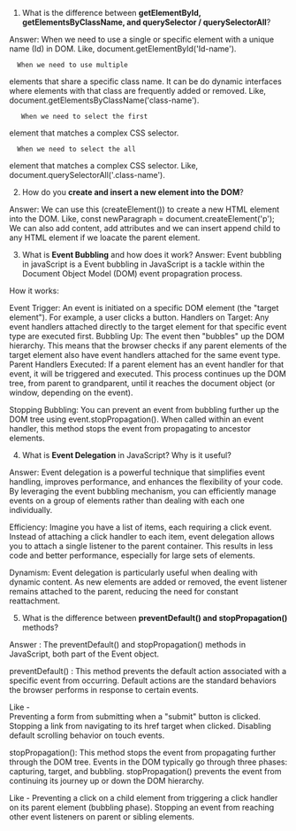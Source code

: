 1. What is the difference between **getElementById, getElementsByClassName, and querySelector / querySelectorAll**?

Answer: When we need to use a single or specific element with a unique name (Id) in DOM.
Like, document.getElementById('Id-name').

      When we need to use multiple
elements that share a specific class name. It can be do dynamic interfaces where elements with that class are frequently added or removed.
Like, document.getElementsByClassName('class-name').

       When we need to select the first
element that matches a complex CSS selector. 

      When we need to select the all
element that matches a complex CSS selector. 
Like, document.querySelectorAll('.class-name').


2. How do you **create and insert a new element into the DOM**?

Answer: We can use this (createElement()) to create a new HTML element into the DOM.
    Like, const newParagraph = document.createElement('p');
    We can also add content, add attributes and we can insert append child to any HTML element if we loacate the parent element.


3. What is **Event Bubbling** and how does it work?
Answer: Event bubbling in javaScript is a 
      Event bubbling in JavaScript is a tackle within the Document Object Model (DOM) event propagration process. 

How it works:

Event Trigger:
  An event is initiated on a specific DOM element (the "target element"). For example, a user clicks a button.
Handlers on Target:
  Any event handlers attached directly to the target element for that specific event type are executed first.
Bubbling Up:
  The event then "bubbles" up the DOM hierarchy. This means that the browser checks if any parent elements of the target element also have event handlers attached for the same event type.
Parent Handlers Executed:
If a parent element has an event handler for that event, it will be triggered and executed. This process continues up the DOM tree, from parent to grandparent, until it reaches the document object (or window, depending on the event).

Stopping Bubbling:
You can prevent an event from bubbling further up the DOM tree using event.stopPropagation(). When called within an event handler, this method stops the event from propagating to ancestor elements.



4. What is **Event Delegation** in JavaScript? Why is it useful?

Answer: 
Event delegation is a powerful technique that simplifies event handling, improves performance, and enhances the flexibility of your code. By leveraging the event bubbling mechanism, you can efficiently manage events on a group of elements rather than dealing with each one individually.

Efficiency: Imagine you have a list of items, each requiring a click event. Instead of attaching a click handler to each item, event delegation allows you to attach a single listener to the parent container. This results in less code and better performance, especially for large sets of elements.

Dynamism: Event delegation is particularly useful when dealing with dynamic content. As new elements are added or removed, the event listener remains attached to the parent, reducing the need for constant reattachment. 




5. What is the difference between **preventDefault() and stopPropagation()** methods?

Answer : The preventDefault() and stopPropagation() methods in JavaScript, both part of the Event object.

preventDefault() :
This method prevents the default action associated with a specific event from occurring. Default actions are the standard behaviors the browser performs in response to certain events.


Like -  
Preventing a form from submitting when a "submit" button is clicked.
Stopping a link from navigating to its href target when clicked.
Disabling default scrolling behavior on touch events.

stopPropagation():
This method stops the event from propagating further through the DOM tree. Events in the DOM typically go through three phases: capturing, target, and bubbling. stopPropagation() prevents the event from continuing its journey up or down the DOM hierarchy.

Like - 
Preventing a click on a child element from triggering a click handler on its parent element (bubbling phase).
Stopping an event from reaching other event listeners on parent or sibling elements.